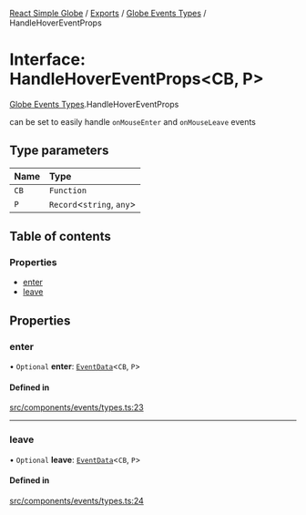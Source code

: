 [React Simple Globe](../README.md) / [Exports](../modules.md) / [Globe Events Types](../modules/Globe_Events_Types.md) / HandleHoverEventProps

# Interface: HandleHoverEventProps<CB, P\>

[Globe Events Types](../modules/Globe_Events_Types.md).HandleHoverEventProps

can be set to easily handle `onMouseEnter` and `onMouseLeave` events

## Type parameters

| Name | Type |
| :------ | :------ |
| `CB` | `Function` |
| `P` | `Record`<`string`, `any`\> |

## Table of contents

### Properties

- [enter](Globe_Events_Types.HandleHoverEventProps.md#enter)
- [leave](Globe_Events_Types.HandleHoverEventProps.md#leave)

## Properties

### enter

• `Optional` **enter**: [`EventData`](Globe_Events_Types.EventData.md)<`CB`, `P`\>

#### Defined in

[src/components/events/types.ts:23](https://github.com/Gaushao/d3-react-globe/blob/0a8a5c1/src/components/events/types.ts#L23)

___

### leave

• `Optional` **leave**: [`EventData`](Globe_Events_Types.EventData.md)<`CB`, `P`\>

#### Defined in

[src/components/events/types.ts:24](https://github.com/Gaushao/d3-react-globe/blob/0a8a5c1/src/components/events/types.ts#L24)
